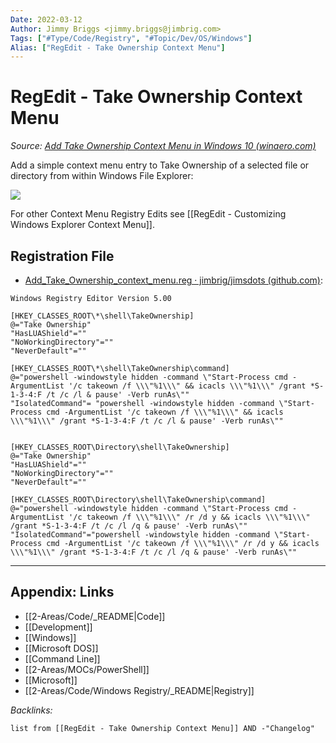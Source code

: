 ```yaml
---
Date: 2022-03-12
Author: Jimmy Briggs <jimmy.briggs@jimbrig.com>
Tags: ["#Type/Code/Registry", "#Topic/Dev/OS/Windows"]
Alias: ["RegEdit - Take Ownership Context Menu"]
---
```


# RegEdit - Take Ownership Context Menu

*Source: [Add Take Ownership Context Menu in Windows 10 (winaero.com)](https://winaero.com/add-take-ownership-context-menu-windows-10/?utm_source=software&utm_medium=in-app&utm_campaign=winaerotweaker&utm_content=contextmenutakeownership)*

Add a simple context menu entry to Take Ownership of a selected file or directory from within Windows File Explorer:

![](https://i.imgur.com/SGf6VlL.png)

For other Context Menu Registry Edits see [[RegEdit - Customizing Windows Explorer Context Menu]].


## Registration File

- [Add_Take_Ownership_context_menu.reg · jimbrig/jimsdots (github.com)](https://github.com/jimbrig/jimsdots/blob/main/registry/take_ownership_context_menu/Add_Take_Ownership_context_menu.reg):

```registry
Windows Registry Editor Version 5.00

[HKEY_CLASSES_ROOT\*\shell\TakeOwnership]
@="Take Ownership"
"HasLUAShield"=""
"NoWorkingDirectory"=""
"NeverDefault"=""

[HKEY_CLASSES_ROOT\*\shell\TakeOwnership\command]
@="powershell -windowstyle hidden -command \"Start-Process cmd -ArgumentList '/c takeown /f \\\"%1\\\" && icacls \\\"%1\\\" /grant *S-1-3-4:F /t /c /l & pause' -Verb runAs\""
"IsolatedCommand"= "powershell -windowstyle hidden -command \"Start-Process cmd -ArgumentList '/c takeown /f \\\"%1\\\" && icacls \\\"%1\\\" /grant *S-1-3-4:F /t /c /l & pause' -Verb runAs\""


[HKEY_CLASSES_ROOT\Directory\shell\TakeOwnership]
@="Take Ownership"
"HasLUAShield"=""
"NoWorkingDirectory"=""
"NeverDefault"=""

[HKEY_CLASSES_ROOT\Directory\shell\TakeOwnership\command]
@="powershell -windowstyle hidden -command \"Start-Process cmd -ArgumentList '/c takeown /f \\\"%1\\\" /r /d y && icacls \\\"%1\\\" /grant *S-1-3-4:F /t /c /l /q & pause' -Verb runAs\""
"IsolatedCommand"="powershell -windowstyle hidden -command \"Start-Process cmd -ArgumentList '/c takeown /f \\\"%1\\\" /r /d y && icacls \\\"%1\\\" /grant *S-1-3-4:F /t /c /l /q & pause' -Verb runAs\""
```

***

## Appendix: Links

- [[2-Areas/Code/_README|Code]]
- [[Development]]
- [[Windows]]
- [[Microsoft DOS]]
- [[Command Line]]
- [[2-Areas/MOCs/PowerShell]]
- [[Microsoft]]
- [[2-Areas/Code/Windows Registry/_README|Registry]]

*Backlinks:*

```dataview
list from [[RegEdit - Take Ownership Context Menu]] AND -"Changelog"
```